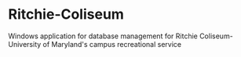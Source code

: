 # Ritchie-Coliseum
Windows application for database management for Ritchie Coliseum- University of Maryland's campus recreational service
